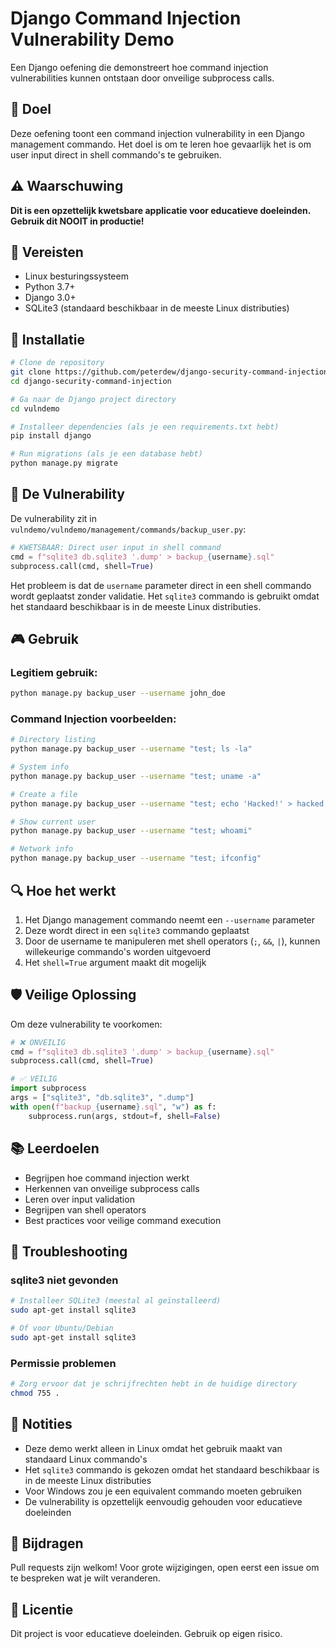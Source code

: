 # Django Command Injection Vulnerability Demo

Een Django oefening die demonstreert hoe command injection vulnerabilities kunnen ontstaan door onveilige subprocess calls.

## 🎯 Doel

Deze oefening toont een command injection vulnerability in een Django management commando. Het doel is om te leren hoe gevaarlijk het is om user input direct in shell commando's te gebruiken.

## ⚠️ Waarschuwing

**Dit is een opzettelijk kwetsbare applicatie voor educatieve doeleinden. Gebruik dit NOOIT in productie!**

## 🐧 Vereisten

- Linux besturingssysteem
- Python 3.7+
- Django 3.0+
- SQLite3 (standaard beschikbaar in de meeste Linux distributies)

## 🚀 Installatie

```bash
# Clone de repository
git clone https://github.com/peterdew/django-security-command-injection.git
cd django-security-command-injection

# Ga naar de Django project directory
cd vulndemo

# Installeer dependencies (als je een requirements.txt hebt)
pip install django

# Run migrations (als je een database hebt)
python manage.py migrate
```

## 🧪 De Vulnerability

De vulnerability zit in `vulndemo/vulndemo/management/commands/backup_user.py`:

```python
# KWETSBAAR: Direct user input in shell command
cmd = f"sqlite3 db.sqlite3 '.dump' > backup_{username}.sql"
subprocess.call(cmd, shell=True)
```

Het probleem is dat de `username` parameter direct in een shell commando wordt geplaatst zonder validatie. Het `sqlite3` commando is gebruikt omdat het standaard beschikbaar is in de meeste Linux distributies.

## 🎮 Gebruik

### Legitiem gebruik:
```bash
python manage.py backup_user --username john_doe
```

### Command Injection voorbeelden:
```bash
# Directory listing
python manage.py backup_user --username "test; ls -la"

# System info
python manage.py backup_user --username "test; uname -a"

# Create a file
python manage.py backup_user --username "test; echo 'Hacked!' > hacked.txt"

# Show current user
python manage.py backup_user --username "test; whoami"

# Network info
python manage.py backup_user --username "test; ifconfig"
```

## 🔍 Hoe het werkt

1. Het Django management commando neemt een `--username` parameter
2. Deze wordt direct in een `sqlite3` commando geplaatst
3. Door de username te manipuleren met shell operators (`;`, `&&`, `|`), kunnen willekeurige commando's worden uitgevoerd
4. Het `shell=True` argument maakt dit mogelijk

## 🛡️ Veilige Oplossing

Om deze vulnerability te voorkomen:

```python
# ❌ ONVEILIG
cmd = f"sqlite3 db.sqlite3 '.dump' > backup_{username}.sql"
subprocess.call(cmd, shell=True)

# ✅ VEILIG
import subprocess
args = ["sqlite3", "db.sqlite3", ".dump"]
with open(f"backup_{username}.sql", "w") as f:
    subprocess.run(args, stdout=f, shell=False)
```

## 📚 Leerdoelen

- Begrijpen hoe command injection werkt
- Herkennen van onveilige subprocess calls
- Leren over input validation
- Begrijpen van shell operators
- Best practices voor veilige command execution

## 🔧 Troubleshooting

### sqlite3 niet gevonden
```bash
# Installeer SQLite3 (meestal al geïnstalleerd)
sudo apt-get install sqlite3

# Of voor Ubuntu/Debian
sudo apt-get install sqlite3
```

### Permissie problemen
```bash
# Zorg ervoor dat je schrijfrechten hebt in de huidige directory
chmod 755 .
```

## 📝 Notities

- Deze demo werkt alleen in Linux omdat het gebruik maakt van standaard Linux commando's
- Het `sqlite3` commando is gekozen omdat het standaard beschikbaar is in de meeste Linux distributies
- Voor Windows zou je een equivalent commando moeten gebruiken
- De vulnerability is opzettelijk eenvoudig gehouden voor educatieve doeleinden

## 🤝 Bijdragen

Pull requests zijn welkom! Voor grote wijzigingen, open eerst een issue om te bespreken wat je wilt veranderen.

## 📄 Licentie

Dit project is voor educatieve doeleinden. Gebruik op eigen risico. 